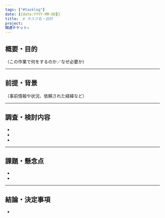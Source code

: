 ```yaml
---
tags: ["#tasklog"]
date: {{date:YYYY-MM-DD}}
title:  # タスク名・目的
project: 
関連チケット: 
---
```


## 概要・目的

（この作業で何をするのか／なぜ必要か）

---

## 前提・背景

（事前情報や状況、依頼された経緯など）

---

## 調査・検討内容

- 
- 
- 

---

## 課題・懸念点

- 
- 

---

## 結論・決定事項

- 
